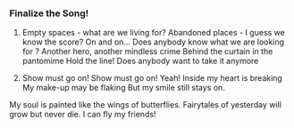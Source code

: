 ### Finalize the Song!
1. Empty spaces - what are we living for?
Abandoned places - I
guess we know the score?
On and on...
Does anybody know what
we are looking for ?
Another hero, another mindless crime
Behind the curtain in the pantomime
Hold the line!
Does anybody want to take it anymore



4. Show must go on!
Show must go on! Yeah!
Inside my heart is breaking
My make-up may be flaking
But my smile still stays on.

My soul is painted like
the wings of butterflies.
Fairytales of yesterday
will grow but never die.
I can fly my friends!
